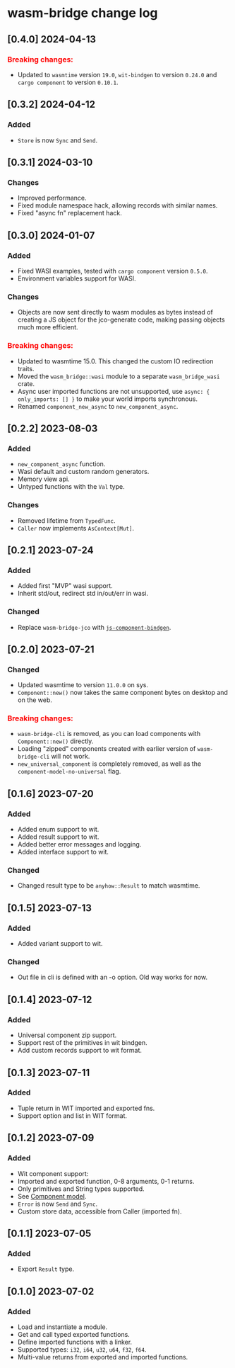 # wasm-bridge change log

## [0.4.0] 2024-04-13

### <b style="color: red">Breaking changes:</b>

- Updated to `wasmtime` version `19.0`, `wit-bindgen` to version `0.24.0` and `cargo component` to version `0.10.1`.

## [0.3.2] 2024-04-12

### Added

- `Store` is now `Sync` and `Send`.


## [0.3.1] 2024-03-10

### Changes

- Improved performance.
- Fixed module namespace hack, allowing records with similar names.
- Fixed "async fn" replacement hack.

## [0.3.0] 2024-01-07

### Added

- Fixed WASI examples, tested with `cargo component` version `0.5.0`.
- Environment variables support for WASI.

### Changes

- Objects are now sent directly to wasm modules as bytes instead of creating a JS object for the jco-generate code,
making passing objects much more efficient.

### <b style="color: red">Breaking changes:</b>

- Updated to wasmtime 15.0. This changed the custom IO redirection traits.
- Moved the `wasm_bridge::wasi` module to a separate `wasm_bridge_wasi` crate.
- Async user imported functions are not unsupported, use `async: { only_imports: [] }` to make your world imports synchronous.
- Renamed `component_new_async` to `new_component_async`.

## [0.2.2] 2023-08-03

### Added

- `new_component_async` function.
- Wasi default and custom random generators.
- Memory view api.
- Untyped functions with the `Val` type.

### Changes

- Removed lifetime from `TypedFunc`.
- `Caller` now implements `AsContext[Mut]`.

## [0.2.1] 2023-07-24

### Added

- Added first "MVP" wasi support.
- Inherit std/out, redirect std in/out/err in wasi.

### Changed

- Replace `wasm-bridge-jco` with [`js-component-bindgen`](https://crates.io/crates/js-component-bindgen).


## [0.2.0] 2023-07-21

### Changed

- Updated wasmtime to version `11.0.0` on sys.
- `Component::new()` now takes the same component bytes on desktop and on the web.

### <b style="color: red">Breaking changes:</b>

- `wasm-bridge-cli` is removed, as you can load components with `Component::new()` directly.
- Loading "zipped" components created with earlier version of `wasm-bridge-cli` will not work.
- `new_universal_component` is completely removed, as well as the `component-model-no-universal` flag.


## [0.1.6] 2023-07-20

### Added

- Added enum support to wit.
- Added result support to wit.
- Added better error messages and logging.
- Added interface support to wit.

### Changed

- Changed result type to be `anyhow::Result` to match wasmtime.


## [0.1.5] 2023-07-13

### Added

- Added variant support to wit.

### Changed

- Out file in cli is defined with an -o option. Old way works for now.


## [0.1.4] 2023-07-12

### Added

- Universal component zip support.
- Support rest of the primitives in wit bindgen.
- Add custom records support to wit format.


## [0.1.3] 2023-07-11

### Added

- Tuple return in WIT imported and exported fns.
- Support option and list in WIT format.


## [0.1.2] 2023-07-09

### Added

- Wit component support:
- Imported and exported function, 0-8 arguments, 0-1 returns.
- Only primitives and String types supported.
- See [Component model](/component_model.md).
- `Error` is now `Send` and `Sync`.
- Custom store data, accessible from Caller (imported fn).


## [0.1.1] 2023-07-05

### Added

- Export `Result` type.


## [0.1.0] 2023-07-02

### Added

- Load and instantiate a module.
- Get and call typed exported functions.
- Define imported functions with a linker.
- Supported types: `i32`, `i64`, `u32`, `u64`, `f32`, `f64`.
- Multi-value returns from exported and imported functions.
